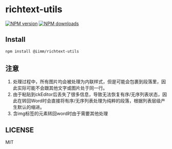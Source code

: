 # richtext-utils

[![NPM version](https://img.shields.io/npm/v/@iimm/richtext-utils.svg?style=flat)](https://npmjs.org/package/@iimm/richtext-utils)
[![NPM downloads](http://img.shields.io/npm/dm/@iimm/richtext-utils.svg?style=flat)](https://npmjs.org/package/@iimm/richtext-utils)

## Install

```bash
npm install @iimm/richtext-utils
```

<!-- ## 包含的内容

### 数据处理

#### 属性名称处理工具
1. pascalCase: (key: string) => string 将下划线名称转化为大驼峰式命名
2. camelCase: (key: string) => string 将下划线名称转化为小驼峰命名
3. separatorCase: (key: string) => string 将驼峰式命名转化为下划线命名

### html与json格式转化工具
1. jsonToHtml: (json: jsonItem | jsonItem[]) => string
2. htmlToJson: (html: string, options?: htmlToJsonOptions) => jsonItem[]; -->

## 注意

1. 处理过程中，所有图片均会被处理为内联样式，但是可能会包裹到段落里，因此实际可能不会跟其他文字或图片处于同一行。
2. 由于粘贴到ckEditor后丢失了很多信息，导致无法恢复有序/无序列表状态，因此在转回Word时会直接将有序/无序列表处理为纯粹的段落，根据列表层级产生默认的缩进。
3. 含img标签的元素转回word时由于需要其他处理

## LICENSE

MIT
